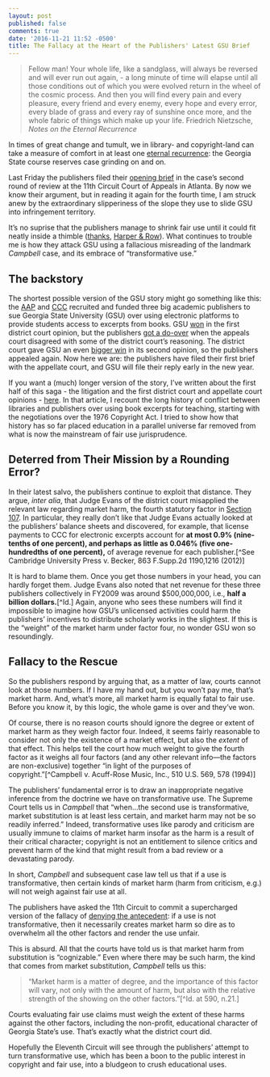 ```yaml
---
layout: post
published: false
comments: true
date: '2016-11-21 11:52 -0500'
title: The Fallacy at the Heart of the Publishers' Latest GSU Brief
---
```


> Fellow man! Your whole life, like a sandglass, will always be reversed and will ever run out again, - a long minute of time will elapse until all those conditions out of which you were evolved return in the wheel of the cosmic process. And then you will find every pain and every pleasure, every friend and every enemy, every hope and every error, every blade of grass and every ray of sunshine once more, and the whole fabric of things which make up your life. 
Friedrich Nietzsche, *Notes on the Eternal Recurrence*

In times of great change and tumult, we in library- and copyright-land can take a measure of comfort in at least one [eternal recurrence](https://en.wikipedia.org/wiki/Eternal_return#cite_ref-8): the Georgia State course reserves case grinding on and on. <!--more-->

Last Friday the publishers filed their [opening brief](https://blogs.library.duke.edu/scholcomm/files/2016/11/GSU-Appellants-Brief.pdf) in the case’s second round of review at the 11th Circuit Court of Appeals in Atlanta. By now we know their argument, but in reading it again for the fourth time, I am struck anew by the extraordinary slipperiness of the slope they use to slide GSU into infringement territory. 

It’s no suprise that the publishers manage to shrink fair use until it could fit neatly inside a thimble ([thanks](https://twitter.com/bc_butler/status/799955123682377728), [Harper & Row](https://en.wikipedia.org/wiki/Harper_&_Row_v._Nation_Enterprises)). What continues to trouble me is how they attack GSU using a fallacious misreading of the landmark *Campbell* case, and its embrace of “transformative use.” 

## The backstory
The shortest possible version of the GSU story might go something like this: the [AAP](http://publishers.org) and [CCC](http://copyright.com) recruited and funded three big academic publishers to sue Georgia State University (GSU) over using electronic platforms to provide students access to excerpts from books. GSU [won](http://www.publishersweekly.com/pw/by-topic/digital/copyright/article/51930-judge-delivers-mixed-verdict-in-gsu-e-reserves-case.html) in the first district court opinion, but the publishers [got a do-over](http://www.publishersweekly.com/pw/by-topic/digital/copyright/article/64454-appeals-court-reverses-gsu-copyright-ruling.html) when the appeals court disagreed with some of the district court’s reasoning. The district court gave GSU an even [bigger win](http://www.publishersweekly.com/pw/by-topic/digital/copyright/article/69830-gsu-prevails-again-in-key-copyright-case.html) in its second opinion, so the publishers appealed again. Now here we are: the publishers have filed their first brief with the appellate court, and GSU will file their reply early in the new year.

If you want a (much) longer version of the story, I’ve written about the first half of this saga - the litigation and the first district court and appellate court opinions - [here](https://osf.io/8tzg7/). In that article, I recount the long history of conflict between libraries and publishers over using book excerpts for teaching, starting with the negotiations over the 1976 Copyright Act. I tried to show how that history has so far placed education in a parallel universe far removed from what is now the mainstream of fair use jurisprudence.  

## Deterred from Their Mission by a Rounding Error?
In their latest salvo, the publishers continue to exploit that distance. They argue, *inter alia*, that Judge Evans of the district court misapplied the relevant law regarding market harm, the fourth statutory factor in [Section 107](https://www.law.cornell.edu/uscode/text/17/107). In particular, they really don’t like that Judge Evans actually looked at the publishers’ balance sheets and discovered, for example, that license payments to CCC for electronic excerpts account for **at most 0.9% (nine-tenths of one percent), and perhaps as little as 0.046% (five one-hundredths of one percent),** of average revenue for each publisher.[^See Cambridge University Press v. Becker, 863 F.Supp.2d 1190,1216 (2012)] 

It is hard to blame them. Once you get those numbers in your head, you can hardly forget them. Judge Evans also noted that net revenue for these three publishers collectively in FY2009 was around $500,000,000, i.e., **half a billion dollars.**[^Id.] Again, anyone who sees these numbers will find it impossible to imagine how GSU’s unlicensed activities could harm the publishers’ incentives to distribute scholarly works in the slightest. If this is the “weight” of the market harm under factor four, no wonder GSU won so resoundingly.

## Fallacy to the Rescue
So the publishers respond by arguing that, as a matter of law, courts cannot look at those numbers. If I have my hand out, but you won’t pay me, that’s market harm. And, what’s more, all market harm is equally fatal to fair use. Before you know it, by this logic, the whole game is over and they’ve won.

Of course, there is no reason courts should ignore the degree or extent of market harm as they weigh factor four. Indeed, it seems fairly reasonable to consider not only the existence of a market effect, but also the *extent* of that effect. This helps tell the court how much weight to give the fourth factor as it weighs all four factors (and any other relevant info—the factors are non-exclusive) together “in light of the purposes of copyright.”[^Campbell v. Acuff-Rose Music, Inc., 510 U.S. 569, 578 (1994)]

The publishers’ fundamental error is to draw an inappropriate negative inference from the doctrine we have on transformative use. The Supreme Court tells us in *Campbell* that “when…the second use is transformative, market substitution is at least less certain, and market harm may not be so readily inferred.” Indeed, transformative uses like parody and criticism are usually immune to claims of market harm insofar as the harm is a result of their critical character; copyright is not an entitlement to silence critics and prevent harm of the kind that might result from a bad review or a devastating parody.

In short, *Campbell* and subsequent case law tell us that if a use is transformative, then certain kinds of market harm (harm from criticism, e.g.) will not weigh against fair use at all. 

The publishers have asked the 11th Circuit to commit a supercharged version of the fallacy of [denying the antecedent](https://en.wikipedia.org/wiki/Denying_the_antecedent): if a use is not transformative, then it necessarily creates market harm so dire as to overwhelm all the other factors and render the use unfair. 

This is absurd. All that the courts have told us is that market harm from substitution is “cognizable.” Even where there may be such harm, the kind that comes from market substitution, *Campbell* tells us this: 
> “Market harm is a matter of degree, and the importance of this factor will vary, not only with the amount of harm, but also with the relative strength of the showing on the other factors.”[^Id. at 590, n.21.]

Courts evaluating fair use claims must weigh the extent of these harms against the other factors, including the non-profit, educational character of Georgia State’s use. That’s exactly what the district court did. 

Hopefully the Eleventh Circuit will see through the publishers’ attempt to turn transformative use, which has been a boon to the public interest in copyright and fair use, into a bludgeon to crush educational uses.
